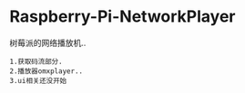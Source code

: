 Raspberry-Pi-NetworkPlayer
==========================


树莓派的网络播放机..
       
    1.获取码流部分.
    2.播放器omxplayer..
    3.ui相关还没开始
    